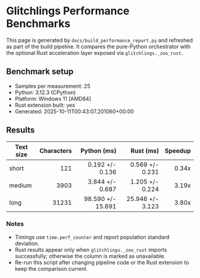 # Glitchlings Performance Benchmarks

This page is generated by `docs/build_performance_report.py` and refreshed as part of the build pipeline. It compares the pure-Python orchestrator with the optional Rust acceleration layer exposed via `glitchlings._zoo_rust`.

## Benchmark setup

- Samples per measurement: 25
- Python: 3.12.3 (CPython)
- Platform: Windows 11 [AMD64]
- Rust extension built: yes
- Generated: 2025-10-11T00:43:07.201060+00:00

## Results

| Text size | Characters | Python (ms) | Rust (ms) | Speedup |
| --- | ---: | ---: | ---: | ---: |
| short | 121 | 0.192 +/- 0.136 | 0.569 +/- 0.231 | 0.34x |
| medium | 3903 | 3.844 +/- 0.687 | 1.205 +/- 0.224 | 3.19x |
| long | 31231 | 98.590 +/- 15.691 | 25.946 +/- 3.123 | 3.80x |

### Notes

- Timings use `time.perf_counter` and report population standard deviation.
- Rust results appear only when `glitchlings._zoo_rust` imports successfully; otherwise the column is marked as unavailable.
- Re-run this script after changing pipeline code or the Rust extension to keep the comparison current.
